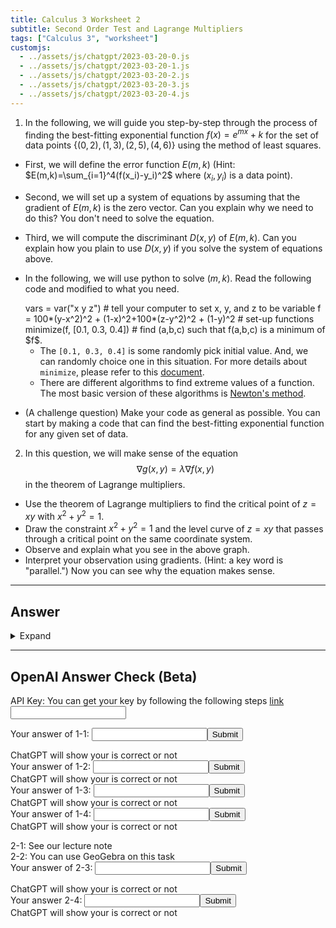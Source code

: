 ```yaml
---
title: Calculus 3 Worksheet 2
subtitle: Second Order Test and Lagrange Multipliers
tags: ["Calculus 3", "worksheet"]
customjs:
  - ../assets/js/chatgpt/2023-03-20-0.js
  - ../assets/js/chatgpt/2023-03-20-1.js
  - ../assets/js/chatgpt/2023-03-20-2.js
  - ../assets/js/chatgpt/2023-03-20-3.js
  - ../assets/js/chatgpt/2023-03-20-4.js
---
```

1. In the following, we will guide you step-by-step through the process of finding the best-fitting exponential function $f(x) = e^{mx} + k$ for the set of data points $\{(0,2),(1,3),(2,5),(4,6)\}$ using the method of least squares.
  * First, we will define the error function $E(m,k)$ (Hint: $E(m,k)=\sum_{i=1}^4(f(x_i)-y_i)^2$ where $(x_i,y_i)$ is a data point).
  * Second, we will set up a system of equations by assuming that the gradient of $E(m,k)$ is the zero vector. Can you explain why we need to do this? You don't need to solve the equation.
  * Third, we will compute the discriminant $D(x,y)$ of $E(m,k)$. Can you explain how you plain to use $D(x,y)$ if you solve the system of equations above.
  * In the following, we will use python to solve $(m,k)$. Read the following code and modified to what you need. 
      <div class="compute">
      vars = var("x y z")                                 # tell your computer to set x, y, and z to be variable
      f = 100*(y-x^2)^2 + (1-x)^2+100*(z-y^2)^2 + (1-y)^2 # set-up functions
      minimize(f, [0.1, 0.3, 0.4])                        # find (a,b,c) such that f(a,b,c) is a minimum of $f$.  
      </div>

    * The ```[0.1, 0.3, 0.4]``` is some randomly pick initial value. And, we can randomly choice one in this situation. For more details about ```minimize```, please refer to this [document](https://doc.sagemath.org/html/en/reference/numerical/sage/numerical/optimize.html#sage.numerical.optimize.minimize).
    * There are different algorithms to find extreme values of a function. The most basic version of these algorithms is [Newton's method](https://en.wikipedia.org/wiki/Newton%27s_method).
  * (A challenge question) Make your code as general as possible. You can start by making a code that can find the best-fitting exponential function for any given set of data.

2. In this question, we will make sense of the equation
$$\nabla g(x,y) = \lambda\nabla f(x,y)$$
in the theorem of Lagrange multipliers.

  * Use the theorem of Lagrange multipliers to find the critical point of $z=xy$ with $x^2+y^2=1$.
  * Draw the constraint $x^2+y^2=1$ and the level curve of $z=xy$ that passes through a critical point on the same coordinate system.
  * Observe and explain what you see in the above graph.
  * Interpret your observation using gradients. (Hint: a key word is "parallel.") Now you can see why the equation makes sense.

---

## Answer
<details>
  <summary> Expand </summary>
 
1. 
  * $E(m,k) = (e^{0}+k-2)^2 + (e^{m}+k-3)^2 + (e^{2m}+k-5)^2 +(e^{4m}+k-6)$.
  * If a local extreme value happens at a point on a surface, then the tangent plain at the point will be parallel to the $xy$-plain, i.e. the derivative along $x$-axis and $y$-axis are zeros.
  * We will plugin the critical points that we found in the second step to $D(x,y)$ and $\frac{\partial^2 f}{\partial x^2}$ and see if they are positive, negative, or zero. Then, we use the second order test to determine if the points are maximum, minimum, or saddle.
  * code:
      ```python
      vars = var('m k')
      f = (e^{0}+k-2)^2 + (e^{m}+k-3)^2 + (e^{2m}+k-5)^2 +(e^{4m}+k-6)
      minimize(f, [0.1, 0.3])
      ```
  * code:
      ```python
      vars = var('m k')
      initial_vector = [(0, 0)]
      point_list = [(0, 2),(1, 3),(2, 5),(4, 6)]
      f = 0
      for x, y in point_list:
        f = f + (e^(x*m) +k - y)^2
      minimize(f, initial_vector)
      ```

2. 
  * Let us set up the system of equations.
  This one is easy to solve, and we will get $x=\pm\frac{1}{\sqrt{2}}$ and $y=\pm\frac{1}{\sqrt{2}}$.
  * A level curve that passes throught one of the critical points is $\frac{1}{2}=xy$, and the other one is $-\frac{1}{2}=xy$. See the following for graph.
      <div class="compute">
      vars = var("x y")                                     # tell your computer to set x and y as variables
      constrain = implicit_plot(x^2+y^2-1, (x,-4,4), (y,-4,4), color="red")     # draw x^2+y^2=1
      level_curve_1 = implicit_plot(x*y-1/2, (x,-4,4), (y,-4,4), color="blue")  # draw a level curve
      level_curve_2 = implicit_plot(x*y+1/2, (x,-4,4), (y,-4,4), color="green") # draw another level curve
      (constrain+level_curve_1+level_curve_2).show()        # print out those curves
      </div>
</details>

---

## OpenAI Answer Check (Beta)
API Key: You can get your key by following the following steps [link](https://mrtang.tw/blog/post/how-to-apply-for-a-chatgpt-api-key)
<input type="text" id="api-key" name="api-key">



Your answer of 1-1: <input type="text" id="1-1" name='1-1'><button onclick="openai_0()">Submit</button><br>
<div id="result-box-1-1">ChatGPT will show your is correct or not</div>
Your answer of 1-2: <input type="text" id="1-2" name='1-2'><button onclick="openai_1()">Submit</button><br>
<div id="result-box-1-2">ChatGPT will show your is correct or not</div>
Your answer of 1-3: <input type="text" id="1-3" name='1-3'><button onclick="openai_2()">Submit</button><br>
<div id="result-box-1-3">ChatGPT will show your is correct or not</div>
Your answer of 1-4: <input type="text" id="1-4" name='1-4'><button onclick="check4()">Submit</button><br>
<div id="result-box-1-4">ChatGPT will show your is correct or not</div>


2-1: See our lecture note<br>
2-2: You can use GeoGebra on this task<br>
Your answer of 2-3: <input type="text" id="2-3" name='2-3'><button onclick="openai_3()">Submit</button><br>
<div id="result-box-2-3">ChatGPT will show your is correct or not</div>
Your answer 2-4: <input type="text" id="2-4" name='2-4'><button onclick="openai_4()">Submit</button>
<div id="result-box-2-4">ChatGPT will show your is correct or not</div>

